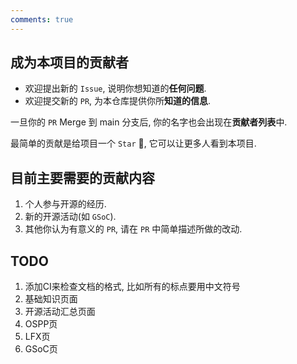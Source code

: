 ```yaml
---
comments: true
---
```


## 成为本项目的贡献者

- 欢迎提出新的 `Issue`, 说明你想知道的**任何问题**.
- 欢迎提交新的 `PR`, 为本仓库提供你所**知道的信息**.

一旦你的 `PR` Merge 到 main 分支后, 你的名字也会出现在**贡献者列表**中.

最简单的贡献是给项目一个 `Star` :star2:, 它可以让更多人看到本项目.

## 目前主要需要的贡献内容

1. 个人参与开源的经历.
2. 新的开源活动(如 `GSoC`).
3. 其他你认为有意义的 `PR`, 请在 `PR` 中简单描述所做的改动.

## TODO

1. 添加CI来检查文档的格式, 比如所有的标点要用中文符号
2. 基础知识页面
3. 开源活动汇总页面
4. OSPP页
5. LFX页
6. GSoC页
